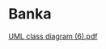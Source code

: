 # Banka

[UML class diagram (6).pdf](https://github.com/knandrikov18/Banka/files/10957785/UML.class.diagram.6.pdf)
